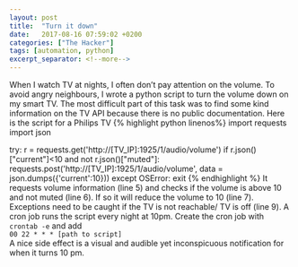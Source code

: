 ```yaml
---
layout: post
title:  "Turn it down"
date:   2017-08-16 07:59:02 +0200
categories: ["The Hacker"]
tags: [automation, python]
excerpt_separator: <!--more-->
---
```

When I watch TV at nights, I often don’t pay attention on the volume. To avoid angry neighbours, I wrote a python script to turn the volume down on my smart TV. The most difficult part of this task was to find some kind information on the TV API because there is no public documentation.<!--more--> Here is the script for a Philips TV
{% highlight python linenos%}
import requests
import json
 
try:
    r = requests.get('http://[TV_IP]:1925/1/audio/volume')
    if r.json()["current"]<10 and not r.json()["muted"]:
        requests.post('http://[TV_IP]:1925/1/audio/volume', 
            data = json.dumps({'current':10}))
except OSError:
    exit
{% endhighlight %}
It requests volume information (line 5) and checks if the volume is above 10 and not muted (line 6). If so it will reduce the volume to 10 (line 7). Exceptions need to be caught if the TV is not reachable/ TV is off (line 9). A cron job runs the script every night at 10pm. Create the cron job with `crontab -e` and add  
`00 22 * * * [path to script]`  
A nice side effect is a visual and audible yet inconspicuous notification for when it turns 10 pm.
